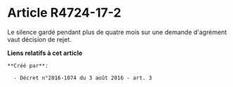 # Article R4724-17-2

Le silence gardé pendant plus de quatre mois sur une demande d'agrément vaut décision de rejet.

**Liens relatifs à cet article**

	**Créé par**:

	  - Décret n°2016-1074 du 3 août 2016 - art. 3
